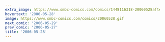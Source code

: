 ```yaml
---
extra_image: https://www.smbc-comics.com/comics/1448116318-20060528after.png
hovertext: '2006-05-28'
image: https://www.smbc-comics.com/comics/20060528.gif
next_comic: '2006-05-29'
prev_comic: '2006-05-27'
title: '2006-05-28'
---
```


